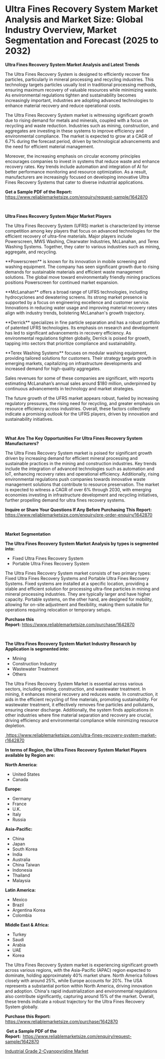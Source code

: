<p><h1>Ultra Fines Recovery System Market Analysis and Market Size: Global Industry Overview, Market Segmentation and Forecast (2025 to 2032)</h1></p><p><strong>Ultra Fines Recovery System Market Analysis and Latest Trends</strong></p>
<p><p>The Ultra Fines Recovery System is designed to efficiently recover fine particles, particularly in mineral processing and recycling industries. This technology targets particles usually lost in traditional processing methods, ensuring maximum recovery of valuable resources while minimizing waste. As environmental regulations tighten and sustainability becomes increasingly important, industries are adopting advanced technologies to enhance material recovery and reduce operational costs.</p><p>The Ultra Fines Recovery System market is witnessing significant growth due to rising demand for metals and minerals, coupled with a focus on recycling and waste reduction. Industries such as mining, construction, and aggregates are investing in these systems to improve efficiency and environmental compliance. The market is expected to grow at a CAGR of 6.7% during the forecast period, driven by technological advancements and the need for efficient material management.</p><p>Moreover, the increasing emphasis on circular economy principles encourages companies to invest in systems that reduce waste and enhance recovery rates. Key trends include automation and integration of AI for better performance monitoring and resource optimization. As a result, manufacturers are increasingly focused on developing innovative Ultra Fines Recovery Systems that cater to diverse industrial applications.</p></p>
<p><strong>Get a Sample PDF of the Report:&nbsp;</strong> <a href="https://www.reliablemarketsize.com/enquiry/request-sample/1642870?utm_campaign=2996&utm_medium=2&utm_source=Github&utm_content=ia&utm_term=28032025&utm_id=ultra-fines-recovery-system">https://www.reliablemarketsize.com/enquiry/request-sample/1642870</a></p>
<p>&nbsp;</p>
<p><strong>Ultra Fines Recovery System Major Market Players</strong></p>
<p><p>The Ultra Fines Recovery System (UFRS) market is characterized by intense competition among key players that focus on advanced technologies for the efficient recovery of ultra-fine materials. Major players include Powerscreen, MWS Washing, Clearwater Industries, McLanahan, and Terex Washing Systems. Together, they cater to various industries such as mining, aggregate, and recycling.</p><p>**Powerscreen** is known for its innovation in mobile screening and washing equipment. The company has seen significant growth due to rising demands for sustainable materials and efficient waste management solutions. The global move toward environmentally friendly mining practices positions Powerscreen for continued market expansion.</p><p>**McLanahan** offers a broad range of UFRS technologies, including hydrocyclones and dewatering screens. Its strong market presence is supported by a focus on engineering excellence and customer service. Innovations in reducing water usage and improving material recovery rates align with industry trends, bolstering McLanahan's growth trajectory.</p><p>**Derrick** specializes in fine particle separation and has a robust portfolio of patented UFRS technologies. Its emphasis on research and development has led to significant advancements in recovery efficiency. As environmental regulations tighten globally, Derrick is poised for growth, tapping into sectors that prioritize compliance and sustainability.</p><p>**Terex Washing Systems** focuses on modular washing equipment, providing tailored solutions for customers. Their strategy targets growth in emerging markets, capitalizing on infrastructure developments and increased demand for high-quality aggregates.</p><p>Sales revenues for some of these companies are significant, with reports estimating McLanahan’s annual sales around $180 million, underpinned by continuous advancements in technology and market strategies.</p><p>The future growth of the UFRS market appears robust, fueled by increasing regulatory pressures, the rising need for recycling, and greater emphasis on resource efficiency across industries. Overall, these factors collectively indicate a promising outlook for the UFRS players, driven by innovation and sustainability initiatives.</p></p>
<p>&nbsp;</p>
<p><strong>What Are The Key Opportunities For Ultra Fines Recovery System Manufacturers?</strong></p>
<p><p>The Ultra Fines Recovery System market is poised for significant growth driven by increasing demand for efficient mineral processing and sustainable practices in the mining and construction industries. Key trends include the integration of advanced technologies such as automation and IoT, enhancing recovery rates and operational efficiency. Additionally, rising environmental regulations push companies towards innovative waste management solutions that contribute to resource preservation. The market is expected to witness a CAGR of over 6% through 2030, with emerging economies investing in infrastructure development and recycling initiatives, further propelling demand for ultra fines recovery systems.</p></p>
<p><strong>Inquire or Share Your Questions If Any Before Purchasing This Report:</strong> <a href="https://www.reliablemarketsize.com/enquiry/pre-order-enquiry/1642870?utm_campaign=2996&utm_medium=2&utm_source=Github&utm_content=ia&utm_term=28032025&utm_id=ultra-fines-recovery-system">https://www.reliablemarketsize.com/enquiry/pre-order-enquiry/1642870</a></p>
<p>&nbsp;</p>
<p><strong>Market Segmentation</strong></p>
<p><strong>The Ultra Fines Recovery System Market Analysis by types is segmented into:</strong></p>
<p><ul><li>Fixed Ultra Fines Recovery System</li><li>Portable Ultra Fines Recovery System</li></ul></p>
<p><p>The Ultra Fines Recovery System market consists of two primary types: Fixed Ultra Fines Recovery Systems and Portable Ultra Fines Recovery Systems. Fixed systems are installed at a specific location, providing a stable and efficient solution for processing ultra-fine particles in mining and mineral processing industries. They are typically larger and have higher capacity. Portable systems, on the other hand, are designed for mobility, allowing for on-site adjustment and flexibility, making them suitable for operations requiring relocation or temporary setups.</p></p>
<p><strong>Purchase this Report:&nbsp;</strong><a href="https://www.reliablemarketsize.com/purchase/1642870?utm_campaign=2996&utm_medium=2&utm_source=Github&utm_content=ia&utm_term=28032025&utm_id=ultra-fines-recovery-system">https://www.reliablemarketsize.com/purchase/1642870</a></p>
<p>&nbsp;</p>
<p><strong>The Ultra Fines Recovery System Market Industry Research by Application is segmented into:</strong></p>
<p><ul><li>Mining</li><li>Construction Industry</li><li>Wastewater Treatment</li><li>Others</li></ul></p>
<p><p>The Ultra Fines Recovery System Market is essential across various sectors, including mining, construction, and wastewater treatment. In mining, it enhances mineral recovery and reduces waste. In construction, it aids in the efficient recycling of fine materials, promoting sustainability. For wastewater treatment, it effectively removes fine particles and pollutants, ensuring cleaner discharge. Additionally, the system finds applications in other industries where fine material separation and recovery are crucial, driving efficiency and environmental compliance while minimizing resource depletion.</p></p>
<p><a href="https://www.reliablemarketsize.com/ultra-fines-recovery-system-market-r1642870?utm_campaign=2996&utm_medium=2&utm_source=Github&utm_content=ia&utm_term=28032025&utm_id=ultra-fines-recovery-system">&nbsp;https://www.reliablemarketsize.com/ultra-fines-recovery-system-market-r1642870</a></p>
<p><strong>In terms of Region, the Ultra Fines Recovery System Market Players available by Region are:</strong></p>
<p>
    <p> <strong> North America: </strong>
        <ul>
            <li>United States</li>
            <li>Canada</li>
        </ul>
        </p> 
    <p> <strong> Europe: </strong>
        <ul>
            <li>Germany</li>
            <li>France</li>
            <li>U.K.</li>
            <li>Italy</li>
            <li>Russia</li>
        </ul>
        </p> 
    <p> <strong> Asia-Pacific: </strong>
        <ul>
            <li>China</li>
            <li>Japan</li>
            <li>South Korea</li>
            <li>India</li>
            <li>Australia</li>
            <li>China Taiwan</li>
            <li>Indonesia</li>
            <li>Thailand</li>
            <li>Malaysia</li>
        </ul>
        </p> 
    <p> <strong> Latin America: </strong>
        <ul>
            <li>Mexico</li>
            <li>Brazil</li>
            <li>Argentina Korea</li>
            <li>Colombia</li>
        </ul>
        </p> 
    <p> <strong> Middle East & Africa: </strong>
        <ul>
            <li>Turkey</li>
            <li>Saudi</li>
            <li>Arabia</li>
            <li>UAE</li>
            <li>Korea</li>
        </ul>
    </p>
    </p>
<p><p>The Ultra Fines Recovery System market is experiencing significant growth across various regions, with the Asia-Pacific (APAC) region expected to dominate, holding approximately 40% market share. North America follows closely with around 25%, while Europe accounts for 20%. The USA represents a substantial portion within North America, driving innovation and adoption. China's rapid industrialization and environmental regulations also contribute significantly, capturing around 15% of the market. Overall, these trends indicate a robust trajectory for the Ultra Fines Recovery System globally.</p></p>
<p><strong>Purchase this Report: </strong><a href="https://www.reliablemarketsize.com/purchase/1642870?utm_campaign=2996&utm_medium=2&utm_source=Github&utm_content=ia&utm_term=28032025&utm_id=ultra-fines-recovery-system">https://www.reliablemarketsize.com/purchase/1642870</a></p>
<p>&nbsp;<strong>Get a Sample PDF of the Report:&nbsp;&nbsp;</strong><a href="https://www.reliablemarketsize.com/enquiry/request-sample/1642870?utm_campaign=2996&utm_medium=2&utm_source=Github&utm_content=ia&utm_term=28032025&utm_id=ultra-fines-recovery-system">https://www.reliablemarketsize.com/enquiry/request-sample/1642870</a></p>
<p><strong></strong></p>
<p><p><a href="https://github.com/vilehoaguy/Market-Research-Report-List-1/blob/main/industrial-grade-2-cyanopyridine-market.md?utm_campaign=2996&utm_medium=2&utm_source=Github&utm_content=ia&utm_term=28032025&utm_id=ultra-fines-recovery-system">Industrial Grade 2-Cyanopyridine Market</a></p></p>
